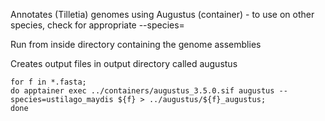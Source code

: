 Annotates (Tilletia) genomes using Augustus (container) - to use on other species, check for appropriate --species=

Run from inside directory containing the genome assemblies

Creates output files in output directory called augustus

```
for f in *.fasta; 
do apptainer exec ../containers/augustus_3.5.0.sif augustus --species=ustilago_maydis ${f} > ../augustus/${f}_augustus; 
done
```
